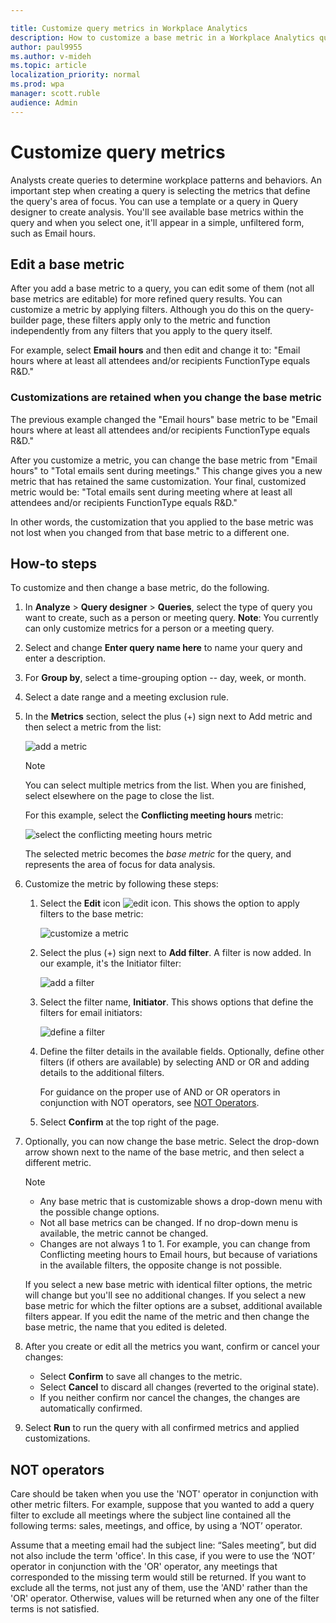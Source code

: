 ```yaml
---

title: Customize query metrics in Workplace Analytics
description: How to customize a base metric in a Workplace Analytics query 
author: paul9955
ms.author: v-mideh
ms.topic: article
localization_priority: normal 
ms.prod: wpa
manager: scott.ruble
audience: Admin
---
```


# Customize query metrics

Analysts create queries to determine workplace patterns and behaviors. An important step when creating a query is selecting the metrics that define the query's area of focus. You can use a template or a query in Query designer to create analysis. You'll see available base metrics within the query and when you select one, it'll appear in a simple, unfiltered form, such as Email hours.

## Edit a base metric

After you add a base metric to a query, you can edit some of them (not all base metrics are editable) for more refined query results. You can customize a metric by applying filters. Although you do this on the query-builder page, these filters apply only to the metric and function independently from any filters that you apply to the query itself.

For example, select **Email hours** and then edit and change it to: "Email hours where at least all attendees and/or recipients FunctionType equals R&D."

### Customizations are retained when you change the base metric

The previous example changed the "Email hours" base metric to be "Email hours where at least all attendees and/or recipients FunctionType equals R&D."

After you customize a metric, you can change the base metric from "Email hours" to "Total emails sent during meetings." This change gives you a new metric that has retained the same customization. Your final, customized metric would be: "Total emails sent during meeting where at least all attendees and/or recipients FunctionType equals R&D."

In other words, the customization that you applied to the base metric was not lost when you changed from that base metric to a different one.

## How-to steps

To customize and then change a base metric, do the following.

1. In **Analyze** > **Query designer** > **Queries**, select the type of query you want to create, such as a person or meeting query. **Note**: You currently can only customize metrics for a person or a meeting query.
2. Select and change **Enter query name here** to name your query and enter a description.
3. For **Group by**, select a time-grouping option -- day, week, or month.
4. Select a date range and a meeting exclusion rule.
5. In the **Metrics** section, select the plus (+) sign next to Add metric and then select a metric from the list:

   ![add a metric](../Images/WpA/Tutorials/custom-metric-01.png)

   >[!Note]
   >You can select multiple metrics from the list. When you are finished, select elsewhere on the page to close the list.

   For this example, select the **Conflicting meeting hours** metric:

   ![select the conflicting meeting hours metric](../Images/WpA/Tutorials/custom-metric-02.png)

   The selected metric becomes the *base metric* for the query, and represents the area of focus for data analysis.

6. Customize the metric by following these steps:

   1. Select the **Edit** icon ![edit icon](../Images/WpA/Tutorials/edit-icon.png). This shows the option to apply filters to the base metric:

      ![customize a metric](../Images/WpA/Tutorials/custom-metric-03.png)

   2. Select the plus (+) sign next to **Add filter**. A filter is now added. In our example, it's the Initiator filter:

      ![add a filter](../Images/WpA/Tutorials/custom-metric-04.png)

   3. Select the filter name, **Initiator**. This shows options that define the filters for email initiators:

      ![define a filter](../Images/WpA/Tutorials/custom-metric-05.png)

   4. Define the filter details in the available fields. Optionally, define other filters (if others are available) by selecting AND or OR and adding details to the additional filters.

      For guidance on the proper use of AND or OR operators in conjunction with NOT operators, see [NOT Operators](#not-operators).

   5. Select **Confirm** at the top right of the page.

7. Optionally, you can now change the base metric. Select the drop-down arrow shown next to the name of the base metric, and then select a different metric.

   >[!Note]
   >
   >* Any base metric that is customizable shows a drop-down menu with the possible change options.
   >* Not all base metrics can be changed. If no drop-down menu is available, the metric cannot be changed.
   >* Changes are not always 1 to 1. For example, you can change from Conflicting meeting hours to Email hours, but because of variations in the available filters, the opposite change is not possible.

   If you select a new base metric with identical filter options, the metric will change but you'll see no additional changes. If you select a new base metric for which the filter options are a subset, additional available filters appear. If you edit the name of the metric and then change the base metric, the name that you edited is deleted.

8. After you create or edit all the metrics you want, confirm or cancel your changes:

   * Select **Confirm** to save all changes to the metric.
   * Select **Cancel** to discard all changes (reverted to the original state).
   * If you neither confirm nor cancel the changes, the changes are automatically confirmed.

9. Select **Run** to run the query with all confirmed metrics and applied customizations.

## NOT operators

Care should be taken when you use the 'NOT' operator in conjunction with other metric filters. For example, suppose that you wanted to add a query filter to exclude all meetings where the subject line contained all the following terms: sales, meetings, and office, by using a ‘NOT’ operator.

Assume that a meeting email had the subject line: “Sales meeting”, but did not also include the term 'office'. In this case, if you were to use the ‘NOT’ operator in conjunction with the 'OR' operator, any meetings that corresponded to the missing term would still be returned. If you want to exclude all the terms, not just any of them, use the 'AND' rather than the 'OR' operator. Otherwise, values will be returned when any one of the filter terms is not satisfied.
